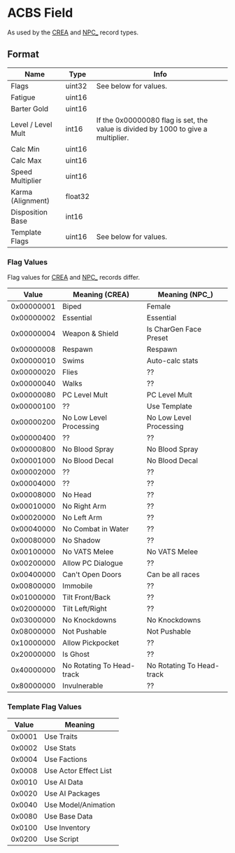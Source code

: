 ACBS Field
==========

As used by the [CREA](../CREA.md) and [NPC_](../NPC_.md) record types.

## Format

Name | Type | Info
-----|------|-----
Flags | uint32 | See below for values.
Fatigue | uint16 | 
Barter Gold | uint16
Level / Level Mult | int16 | If the 0x00000080 flag is set, the value is divided by 1000 to give a multiplier.
Calc Min | uint16 | 
Calc Max | uint16 |
Speed Multiplier | uint16 |
Karma (Alignment) | float32 |
Disposition Base | int16 |
Template Flags | uint16 | See below for values.
 
### Flag Values

Flag values for [CREA](../CREA.md) and [NPC_](../NPC_.md) records differ.

Value | Meaning (CREA) | Meaning (NPC_)
------|----------------|---------------
0x00000001 | Biped | Female
0x00000002 | Essential | Essential
0x00000004 | Weapon & Shield | Is CharGen Face Preset
0x00000008 | Respawn | Respawn
0x00000010 | Swims | Auto-calc stats
0x00000020 | Flies | ??
0x00000040 | Walks | ??
0x00000080 | PC Level Mult | PC Level Mult
0x00000100 | ?? | Use Template
0x00000200 | No Low Level Processing | No Low Level Processing
0x00000400 | ?? | ??
0x00000800 | No Blood Spray | No Blood Spray
0x00001000 | No Blood Decal | No Blood Decal
0x00002000 | ?? | ??
0x00004000 | ?? | ??
0x00008000 | No Head | ??
0x00010000 | No Right Arm | ??
0x00020000 | No Left Arm | ??
0x00040000 | No Combat in Water | ??
0x00080000 | No Shadow | ??
0x00100000 | No VATS Melee | No VATS Melee
0x00200000 | Allow PC Dialogue | ??
0x00400000 | Can't Open Doors | Can be all races
0x00800000 | Immobile | ??
0x01000000 | Tilt Front/Back | ??
0x02000000 | Tilt Left/Right | ??
0x03000000 | No Knockdowns | No Knockdowns
0x08000000 | Not Pushable | Not Pushable
0x10000000 | Allow Pickpocket | ??
0x20000000 | Is Ghost | ??
0x40000000 | No Rotating To Head-track | No Rotating To Head-track
0x80000000 | Invulnerable | ??

### Template Flag Values

Value | Meaning
------|--------
0x0001 | Use Traits
0x0002 | Use Stats
0x0004 | Use Factions
0x0008 | Use Actor Effect List
0x0010 | Use AI Data
0x0020 | Use AI Packages
0x0040 | Use Model/Animation
0x0080 | Use Base Data
0x0100 | Use Inventory
0x0200 | Use Script
